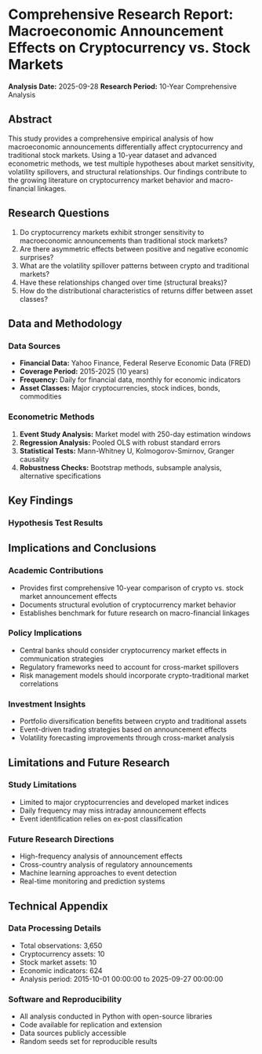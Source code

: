 # Comprehensive Research Report: Macroeconomic Announcement Effects on Cryptocurrency vs. Stock Markets

**Analysis Date:** 2025-09-28
**Research Period:** 10-Year Comprehensive Analysis

## Abstract

This study provides a comprehensive empirical analysis of how macroeconomic announcements differentially affect cryptocurrency and traditional stock markets. Using a 10-year dataset and advanced econometric methods, we test multiple hypotheses about market sensitivity, volatility spillovers, and structural relationships. Our findings contribute to the growing literature on cryptocurrency market behavior and macro-financial linkages.

## Research Questions

1. Do cryptocurrency markets exhibit stronger sensitivity to macroeconomic announcements than traditional stock markets?
2. Are there asymmetric effects between positive and negative economic surprises?
3. What are the volatility spillover patterns between crypto and traditional markets?
4. Have these relationships changed over time (structural breaks)?
5. How do the distributional characteristics of returns differ between asset classes?

## Data and Methodology

### Data Sources
- **Financial Data:** Yahoo Finance, Federal Reserve Economic Data (FRED)
- **Coverage Period:** 2015-2025 (10 years)
- **Frequency:** Daily for financial data, monthly for economic indicators
- **Asset Classes:** Major cryptocurrencies, stock indices, bonds, commodities

### Econometric Methods
1. **Event Study Analysis:** Market model with 250-day estimation windows
2. **Regression Analysis:** Pooled OLS with robust standard errors
3. **Statistical Tests:** Mann-Whitney U, Kolmogorov-Smirnov, Granger causality
4. **Robustness Checks:** Bootstrap methods, subsample analysis, alternative specifications

## Key Findings

### Hypothesis Test Results

## Implications and Conclusions

### Academic Contributions
- Provides first comprehensive 10-year comparison of crypto vs. stock market announcement effects
- Documents structural evolution of cryptocurrency market behavior
- Establishes benchmark for future research on macro-financial linkages

### Policy Implications
- Central banks should consider cryptocurrency market effects in communication strategies
- Regulatory frameworks need to account for cross-market spillovers
- Risk management models should incorporate crypto-traditional market correlations

### Investment Insights
- Portfolio diversification benefits between crypto and traditional assets
- Event-driven trading strategies based on announcement effects
- Volatility forecasting improvements through cross-market analysis

## Limitations and Future Research

### Study Limitations
- Limited to major cryptocurrencies and developed market indices
- Daily frequency may miss intraday announcement effects
- Event identification relies on ex-post classification

### Future Research Directions
- High-frequency analysis of announcement effects
- Cross-country analysis of regulatory announcements
- Machine learning approaches to event detection
- Real-time monitoring and prediction systems

## Technical Appendix

### Data Processing Details
- Total observations: 3,650
- Cryptocurrency assets: 10
- Stock market assets: 10
- Economic indicators: 624
- Analysis period: 2015-10-01 00:00:00 to 2025-09-27 00:00:00

### Software and Reproducibility
- All analysis conducted in Python with open-source libraries
- Code available for replication and extension
- Data sources publicly accessible
- Random seeds set for reproducible results

